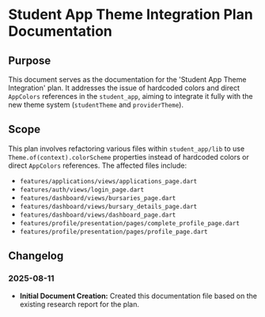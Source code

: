# Student App Theme Integration Plan Documentation

## Purpose
This document serves as the documentation for the 'Student App Theme Integration' plan. It addresses the issue of hardcoded colors and direct `AppColors` references in the `student_app`, aiming to integrate it fully with the new theme system (`studentTheme` and `providerTheme`).

## Scope
This plan involves refactoring various files within `student_app/lib` to use `Theme.of(context).colorScheme` properties instead of hardcoded colors or direct `AppColors` references. The affected files include:
- `features/applications/views/applications_page.dart`
- `features/auth/views/login_page.dart`
- `features/dashboard/views/bursaries_page.dart`
- `features/dashboard/views/bursary_details_page.dart`
- `features/dashboard/views/dashboard_page.dart`
- `features/profile/presentation/pages/complete_profile_page.dart`
- `features/profile/presentation/pages/profile_page.dart`

## Changelog

### 2025-08-11
- **Initial Document Creation:** Created this documentation file based on the existing research report for the plan.
